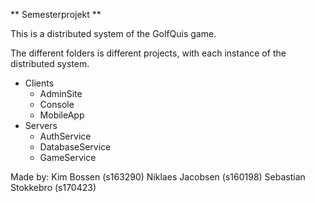 ** Semesterprojekt ** 

This is a distributed system of the GolfQuis game.

The different folders is different projects, with each instance of the distributed system.

* Clients
	- AdminSite
	- Console
	- MobileApp
* Servers
	- AuthService
	- DatabaseService
	- GameService

Made by:
Kim Bossen (s163290)
Niklaes Jacobsen (s160198)
Sebastian Stokkebro (s170423)
